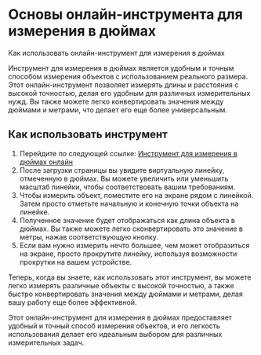 Основы онлайн-инструмента для измерения в дюймах
================================================

Как использовать онлайн-инструмент для измерения в дюймах

Инструмент для измерения в дюймах является удобным и точным способом измерения объектов с использованием реального размера. Этот онлайн-инструмент позволяет измерять длины и расстояния с высокой точностью, делая его удобным для различных измерительных нужд. Вы также можете легко конвертировать значения между дюймами и метрами, что делает его еще более универсальным.

Как использовать инструмент
---------------------------

1. Перейдите по следующей ссылке: [Инструмент для измерения в дюймах онлайн](https://www.onlinecalculatorsfree.com/ru/tools/ruler-inch.html)
2. После загрузки страницы вы увидите виртуальную линейку, отмеченную в дюймах. Вы можете увеличить или уменьшить масштаб линейки, чтобы соответствовать вашим требованиям.
3. Чтобы измерить объект, поместите его на экране рядом с линейкой. Затем просто отметьте начальную и конечную точки объекта на линейке.
4. Полученное значение будет отображаться как длина объекта в дюймах. Вы также можете легко сконвертировать это значение в метры, нажав соответствующую кнопку.
5. Если вам нужно измерить нечто большее, чем может отобразиться на экране, просто прокрутите линейку, используя возможности прокрутки на вашем устройстве.

Теперь, когда вы знаете, как использовать этот инструмент, вы можете легко измерять различные объекты с высокой точностью, а также быстро конвертировать значения между дюймами и метрами, делая вашу работу еще более эффективной.

Этот онлайн-инструмент для измерения в дюймах предоставляет удобный и точный способ измерения объектов, и его легкость использования делает его идеальным выбором для различных измерительных задач.